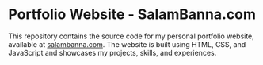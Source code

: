 # Portfolio Website - SalamBanna.com

This repository contains the source code for my personal portfolio website, available at [salambanna.com](https://www.salambanna.com/). The website is built using HTML, CSS, and JavaScript and showcases my projects, skills, and experiences.
